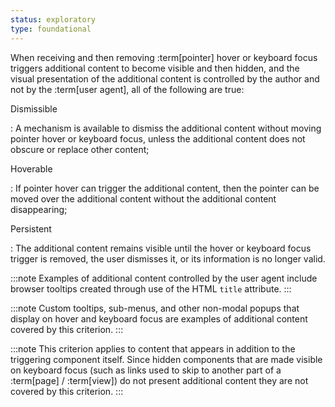 ```yaml
---
status: exploratory
type: foundational
---
```


When receiving and then removing :term[pointer] hover or keyboard focus triggers additional content to become visible and then hidden, and the visual presentation of the additional content is controlled by the author and not by the :term[user agent], all of the following are true:

Dismissible

:  A mechanism is available to dismiss the additional content without moving pointer hover or keyboard focus, unless the additional content does not obscure or replace other content;

Hoverable

: If pointer hover can trigger the additional content, then the pointer can be moved over the additional content without the additional content disappearing;</dd>

Persistent

: The additional content remains visible until the hover or keyboard focus trigger is removed, the user dismisses it, or its information is no longer valid.

:::note
Examples of additional content controlled by the user agent include browser tooltips created through use of the HTML <code class="language-html">title</code> attribute.
:::

:::note
Custom tooltips, sub-menus, and other non-modal popups that display on hover and keyboard focus are examples of additional content covered by this criterion.
:::

:::note
This criterion applies to content that appears in addition to the triggering component itself. Since hidden components that are made visible on keyboard focus (such as links used to skip to another part of a :term[page] / :term[view]) do not present additional content they are not covered by this criterion.
:::

